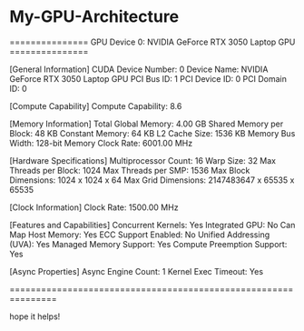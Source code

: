 # My-GPU-Architecture

=============== GPU Device 0: NVIDIA GeForce RTX 3050 Laptop GPU ===============

[General Information]
CUDA Device Number: 0
Device Name: NVIDIA GeForce RTX 3050 Laptop GPU
PCI Bus ID: 1
PCI Device ID: 0
PCI Domain ID: 0

[Compute Capability]
Compute Capability: 8.6

[Memory Information]
Total Global Memory: 4.00 GB
Shared Memory per Block: 48 KB
Constant Memory: 64 KB
L2 Cache Size: 1536 KB
Memory Bus Width: 128-bit
Memory Clock Rate: 6001.00 MHz

[Hardware Specifications]
Multiprocessor Count: 16
Warp Size: 32
Max Threads per Block: 1024
Max Threads per SMP: 1536
Max Block Dimensions: 1024 x 1024 x 64
Max Grid Dimensions: 2147483647 x 65535 x 65535

[Clock Information]
Clock Rate: 1500.00 MHz

[Features and Capabilities]
Concurrent Kernels: Yes
Integrated GPU: No
Can Map Host Memory: Yes
ECC Support Enabled: No
Unified Addressing (UVA): Yes
Managed Memory Support: Yes
Compute Preemption Support: Yes

[Async Properties]
Async Engine Count: 1
Kernel Exec Timeout: Yes

===============================================================

hope it helps!

